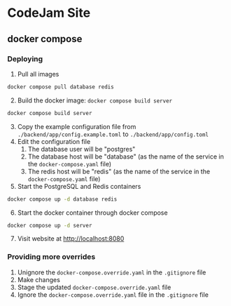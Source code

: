 # CodeJam Site

## docker compose
### Deploying

1. Pull all images

```bash
docker compose pull database redis
```

2. Build the docker image: `docker compose build server`

```bash
docker compose build server
```

3. Copy the example configuration file from `./backend/app/config.example.toml` to `./backend/app/config.toml`
4. Edit the configuration file
    1. The database user will be "postgres"
    2. The database host will be "database" (as the name of the service in the `docker-compose.yaml` file)
    3. The redis host will be "redis" (as the name of the service in the `docker-compose.yaml` file)
5. Start the PostgreSQL and Redis containers

```bash
docker compose up -d database redis
```

6. Start the docker container through docker compose

```bash
docker compose up -d server
```

7. Visit website at [http://localhost:8080](http://localhost:8080)

### Providing more overrides

1. Unignore the `docker-compose.override.yaml` in the `.gitignore` file
2. Make changes
3. Stage the updated `docker-compose.override.yaml` file
4. Ignore the `docker-compose.override.yaml` file in the `.gitignore` file
